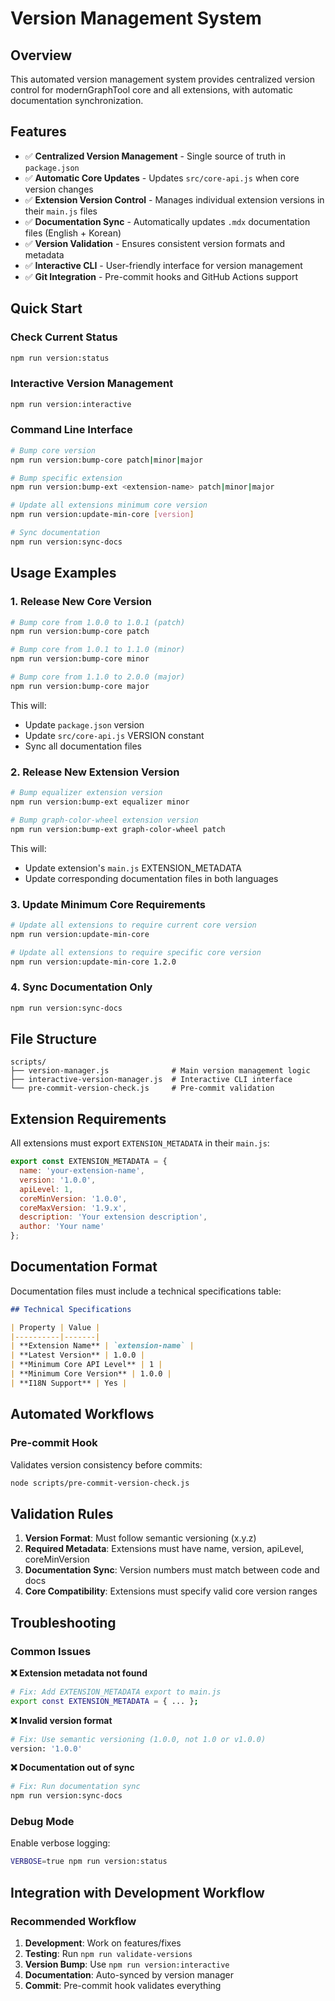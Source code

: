 # Version Management System

## Overview

This automated version management system provides centralized version control for modernGraphTool core and all extensions, with automatic documentation synchronization.

## Features

- ✅ **Centralized Version Management** - Single source of truth in `package.json`
- ✅ **Automatic Core Updates** - Updates `src/core-api.js` when core version changes
- ✅ **Extension Version Control** - Manages individual extension versions in their `main.js` files
- ✅ **Documentation Sync** - Automatically updates `.mdx` documentation files (English + Korean)
- ✅ **Version Validation** - Ensures consistent version formats and metadata
- ✅ **Interactive CLI** - User-friendly interface for version management
- ✅ **Git Integration** - Pre-commit hooks and GitHub Actions support

## Quick Start

### Check Current Status
```bash
npm run version:status
```

### Interactive Version Management
```bash
npm run version:interactive
```

### Command Line Interface
```bash
# Bump core version
npm run version:bump-core patch|minor|major

# Bump specific extension
npm run version:bump-ext <extension-name> patch|minor|major

# Update all extensions minimum core version
npm run version:update-min-core [version]

# Sync documentation
npm run version:sync-docs
```

## Usage Examples

### 1. Release New Core Version
```bash
# Bump core from 1.0.0 to 1.0.1 (patch)
npm run version:bump-core patch

# Bump core from 1.0.1 to 1.1.0 (minor) 
npm run version:bump-core minor

# Bump core from 1.1.0 to 2.0.0 (major)
npm run version:bump-core major
```

This will:
- Update `package.json` version
- Update `src/core-api.js` VERSION constant
- Sync all documentation files

### 2. Release New Extension Version
```bash
# Bump equalizer extension version
npm run version:bump-ext equalizer minor

# Bump graph-color-wheel extension version  
npm run version:bump-ext graph-color-wheel patch
```

This will:
- Update extension's `main.js` EXTENSION_METADATA
- Update corresponding documentation files in both languages

### 3. Update Minimum Core Requirements
```bash
# Update all extensions to require current core version
npm run version:update-min-core

# Update all extensions to require specific core version
npm run version:update-min-core 1.2.0
```

### 4. Sync Documentation Only
```bash
npm run version:sync-docs
```

## File Structure

```
scripts/
├── version-manager.js              # Main version management logic
├── interactive-version-manager.js  # Interactive CLI interface
└── pre-commit-version-check.js     # Pre-commit validation
```

## Extension Requirements

All extensions must export `EXTENSION_METADATA` in their `main.js`:

```javascript
export const EXTENSION_METADATA = {
  name: 'your-extension-name',
  version: '1.0.0',
  apiLevel: 1,
  coreMinVersion: '1.0.0',
  coreMaxVersion: '1.9.x',
  description: 'Your extension description',
  author: 'Your name'
};
```

## Documentation Format

Documentation files must include a technical specifications table:

```markdown
## Technical Specifications

| Property | Value |
|----------|-------|
| **Extension Name** | `extension-name` |
| **Latest Version** | 1.0.0 |
| **Minimum Core API Level** | 1 |
| **Minimum Core Version** | 1.0.0 |
| **I18N Support** | Yes |
```

## Automated Workflows

### Pre-commit Hook
Validates version consistency before commits:
```bash
node scripts/pre-commit-version-check.js
```

## Validation Rules

1. **Version Format**: Must follow semantic versioning (x.y.z)
2. **Required Metadata**: Extensions must have name, version, apiLevel, coreMinVersion
3. **Documentation Sync**: Version numbers must match between code and docs
4. **Core Compatibility**: Extensions must specify valid core version ranges

## Troubleshooting

### Common Issues

**❌ Extension metadata not found**
```bash
# Fix: Add EXTENSION_METADATA export to main.js
export const EXTENSION_METADATA = { ... };
```

**❌ Invalid version format**
```bash
# Fix: Use semantic versioning (1.0.0, not 1.0 or v1.0.0)
version: '1.0.0'
```

**❌ Documentation out of sync**
```bash
# Fix: Run documentation sync
npm run version:sync-docs
```

### Debug Mode
Enable verbose logging:
```bash
VERBOSE=true npm run version:status
```

## Integration with Development Workflow

### Recommended Workflow
1. **Development**: Work on features/fixes
2. **Testing**: Run `npm run validate-versions` 
3. **Version Bump**: Use `npm run version:interactive`
4. **Documentation**: Auto-synced by version manager
5. **Commit**: Pre-commit hook validates everything